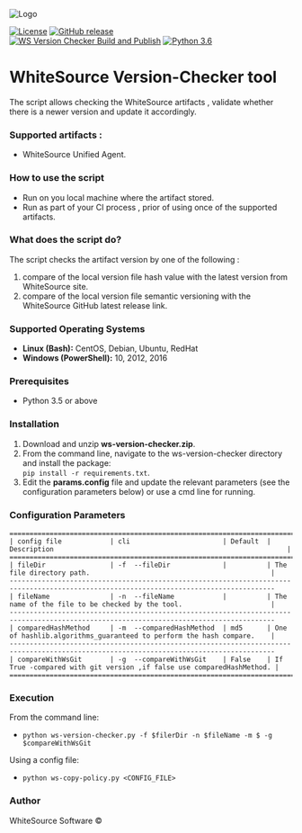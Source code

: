 ![Logo](https://whitesource-resources.s3.amazonaws.com/ws-sig-images/Whitesource_Logo_178x44.png)  

[![License](https://img.shields.io/badge/License-Apache%202.0-yellowgreen.svg)](https://opensource.org/licenses/Apache-2.0)
[![GitHub release](https://img.shields.io/github/release/whitesource-ps/wss-template.svg)](https://github.com/whitesource-ps/wss-template/releases/latest)  
[![WS Version Checker Build and Publish](https://github.com/whitesource-ps/ws-version-checker/actions/workflows/ci.yml/badge.svg)](https://github.com/whitesource-ps/ws-version-checker/actions/workflows/ci.yml)
[![Python 3.6](https://upload.wikimedia.org/wikipedia/commons/thumb/8/8c/Blue_Python_3.6%2B_Shield_Badge.svg/86px-Blue_Python_3.6%2B_Shield_Badge.svg.png)](https://www.python.org/downloads/release/python-360/)

# WhiteSource Version-Checker tool
The script allows checking the WhiteSource artifacts , validate whether there is a newer version and update it accordingly.
### Supported artifacts :
- WhiteSource Unified Agent.

### How to use the script
- Run on you local machine where the artifact stored.
- Run as part of your CI process , prior of using once of the supported artifacts.

### What does the script do?
The script checks the artifact version by one of the following :
1. compare of the local version file hash value with the latest version from WhiteSource site.
2. compare of the local version file semantic versioning with the WhiteSource GitHub latest release link.

### Supported Operating Systems
- **Linux (Bash):**	CentOS, Debian, Ubuntu, RedHat
- **Windows (PowerShell):**	10, 2012, 2016

### Prerequisites
- Python 3.5 or above

### Installation
1. Download and unzip **ws-version-checker.zip**.
2. From the command line, navigate to the ws-version-checker directory and install the package:  
   `pip install -r requirements.txt`. 
3. Edit the **params.config** file and update the relevant parameters (see the configuration parameters below) or
   use a cmd line for running.
    
### Configuration Parameters
```
========================================================================================================================================
| config file            | cli                       | Default  | Description                                                          |
========================================================================================================================================
| fileDir                | -f  --fileDir             |          | The file directory path.                                             |
----------------------------------------------------------------------------------------------------------------------------------------
| fileName               | -n  --fileName            |          | The name of the file to be checked by the tool.                      |
----------------------------------------------------------------------------------------------------------------------------------------
| comparedHashMethod     | -m  --comparedHashMethod  | md5      | One of hashlib.algorithms_guaranteed to perform the hash compare.    |
----------------------------------------------------------------------------------------------------------------------------------------
| compareWithWsGit       | -g  --compareWithWsGit    | False    | If True -compared with git version ,if false use comparedHashMethod. |
========================================================================================================================================
```
 ### Execution
 From the command line:
 - `python ws-version-checker.py -f $filerDir -n $fileName -m $ -g $compareWithWsGit`
 
 Using a config file:
 - `python ws-copy-policy.py <CONFIG_FILE>`
 
### Author
WhiteSource Software ©